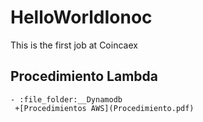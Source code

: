 # HelloWorldIonoc
This is the first job at Coincaex 
## Procedimiento Lambda 
    - :file_folder:__Dynamodb
     +[Procedimientos AWS](Procedimiento.pdf)